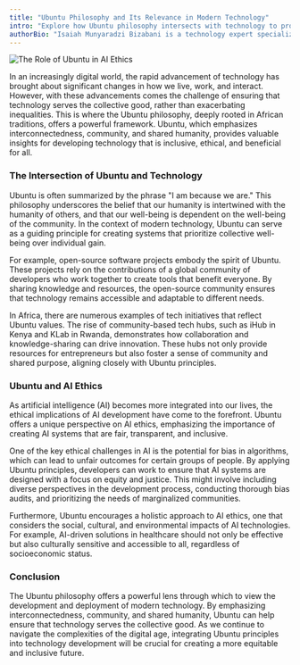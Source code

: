 ```yaml
---
title: "Ubuntu Philosophy and Its Relevance in Modern Technology"
intro: "Explore how Ubuntu philosophy intersects with technology to promote inclusivity and ethics."
authorBio: "Isaiah Munyaradzi Bizabani is a technology expert specializing in Generative AI, DevOps, and Cloud Computing. He is the visionary behind the Chisuma Technology Centre, aiming to bridge the digital divide in Zimbabwe."
---
```


![The Role of Ubuntu in AI Ethics](/images/the-role-of-ubuntu-in-ai-ethics.jpg "The Role of Ubuntu in AI Ethics")

In an increasingly digital world, the rapid advancement of technology has brought about significant changes in how we live, work, and interact. However, with these advancements comes the challenge of ensuring that technology serves the collective good, rather than exacerbating inequalities. This is where the Ubuntu philosophy, deeply rooted in African traditions, offers a powerful framework. Ubuntu, which emphasizes interconnectedness, community, and shared humanity, provides valuable insights for developing technology that is inclusive, ethical, and beneficial for all.

### The Intersection of Ubuntu and Technology

Ubuntu is often summarized by the phrase "I am because we are." This philosophy underscores the belief that our humanity is intertwined with the humanity of others, and that our well-being is dependent on the well-being of the community. In the context of modern technology, Ubuntu can serve as a guiding principle for creating systems that prioritize collective well-being over individual gain.

For example, open-source software projects embody the spirit of Ubuntu. These projects rely on the contributions of a global community of developers who work together to create tools that benefit everyone. By sharing knowledge and resources, the open-source community ensures that technology remains accessible and adaptable to different needs.

In Africa, there are numerous examples of tech initiatives that reflect Ubuntu values. The rise of community-based tech hubs, such as iHub in Kenya and KLab in Rwanda, demonstrates how collaboration and knowledge-sharing can drive innovation. These hubs not only provide resources for entrepreneurs but also foster a sense of community and shared purpose, aligning closely with Ubuntu principles.

### Ubuntu and AI Ethics

As artificial intelligence (AI) becomes more integrated into our lives, the ethical implications of AI development have come to the forefront. Ubuntu offers a unique perspective on AI ethics, emphasizing the importance of creating AI systems that are fair, transparent, and inclusive.

One of the key ethical challenges in AI is the potential for bias in algorithms, which can lead to unfair outcomes for certain groups of people. By applying Ubuntu principles, developers can work to ensure that AI systems are designed with a focus on equity and justice. This might involve including diverse perspectives in the development process, conducting thorough bias audits, and prioritizing the needs of marginalized communities.

Furthermore, Ubuntu encourages a holistic approach to AI ethics, one that considers the social, cultural, and environmental impacts of AI technologies. For example, AI-driven solutions in healthcare should not only be effective but also culturally sensitive and accessible to all, regardless of socioeconomic status.

### Conclusion

The Ubuntu philosophy offers a powerful lens through which to view the development and deployment of modern technology. By emphasizing interconnectedness, community, and shared humanity, Ubuntu can help ensure that technology serves the collective good. As we continue to navigate the complexities of the digital age, integrating Ubuntu principles into technology development will be crucial for creating a more equitable and inclusive future.
